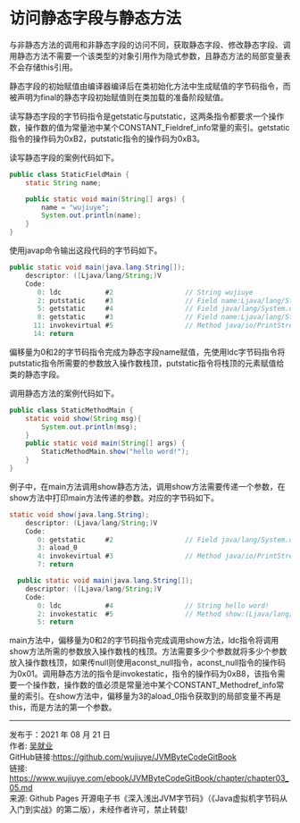 # 访问静态字段与静态方法

与非静态方法的调用和非静态字段的访问不同，获取静态字段、修改静态字段、调用静态方法不需要一个该类型的对象引用作为隐式参数，且静态方法的局部变量表不会存储this引用。

静态字段的初始赋值由编译器编译后在类初始化方法<clinit>中生成赋值的字节码指令，而被声明为final的静态字段初始赋值则在类加载的准备阶段赋值。

读写静态字段的字节码指令是getstatic与putstatic，这两条指令都要求一个操作数，操作数的值为常量池中某个CONSTANT_Fieldref_info常量的索引。getstatic指令的操作码为0xB2，putstatic指令的操作码为0xB3。

读写静态字段的案例代码如下。

```java
public class StaticFieldMain {
    static String name;

    public static void main(String[] args) {
        name = "wujiuye";
        System.out.println(name);
    }
}
```

使用javap命令输出这段代码的字节码如下。

```java
public static void main(java.lang.String[]);
    descriptor: ([Ljava/lang/String;)V
    Code:
       0: ldc           #2                  // String wujiuye
       2: putstatic     #3                  // Field name:Ljava/lang/String;
       5: getstatic     #4                  // Field java/lang/System.out:Ljava/io/PrintStream;
       8: getstatic     #3                  // Field name:Ljava/lang/String;
      11: invokevirtual #5                  // Method java/io/PrintStream.println:(Ljava/lang/String;)V
      14: return
```

偏移量为0和2的字节码指令完成为静态字段name赋值，先使用ldc字节码指令将putstatic指令所需要的参数放入操作数栈顶，putstatic指令将栈顶的元素赋值给类的静态字段。

调用静态方法的案例代码如下。

```java
public class StaticMethodMain {
    static void show(String msg){
        System.out.println(msg);
    }
    public static void main(String[] args) {
        StaticMethodMain.show("hello word!");
    }
}
```

例子中，在main方法调用show静态方法，调用show方法需要传递一个参数，在show方法中打印main方法传递的参数。对应的字节码如下。

```java
static void show(java.lang.String);
    descriptor: (Ljava/lang/String;)V
    Code:
       0: getstatic     #2                  // Field java/lang/System.out:Ljava/io/PrintStream;
       3: aload_0
       4: invokevirtual #3                  // Method java/io/PrintStream.println:(Ljava/lang/String;)V
       7: return

  public static void main(java.lang.String[]);
    descriptor: ([Ljava/lang/String;)V
    Code:
       0: ldc           #4                  // String hello word!
       2: invokestatic  #5                  // Method show:(Ljava/lang/String;)V
       5: return
```

main方法中，偏移量为0和2的字节码指令完成调用show方法，ldc指令将调用show方法所需的参数放入操作数栈的栈顶。方法需要多少个参数就将多少个参数放入操作数栈顶，如果传null则使用aconst_null指令，aconst_null指令的操作码为0x01。调用静态方法的指令是invokestatic，指令的操作码为0xB8，该指令需要一个操作数，操作数的值必须是常量池中某个CONSTANT_Methodref_info常量的索引。在show方法中，偏移量为3的aload_0指令获取到的局部变量不再是this，而是方法的第一个参数。

---

发布于：2021 年 08 月 21 日<br>作者: [吴就业](https://www.wujiuye.com/)<br>GitHub链接:https://github.com/wujiuye/JVMByteCodeGitBook<br>链接: https://www.wujiuye.com/ebook/JVMByteCodeGitBook/chapter/chapter03_05.md<br>来源: Github Pages 开源电子书《深入浅出JVM字节码》（《Java虚拟机字节码从入门到实战》的第二版），未经作者许可，禁止转载!<br>

